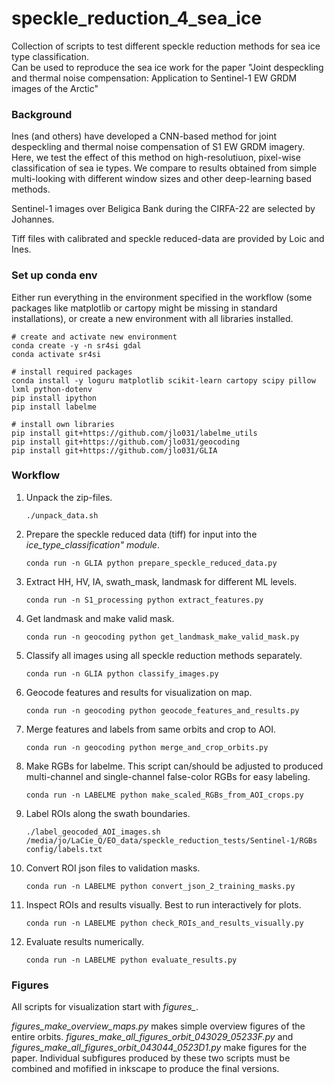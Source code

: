 # speckle_reduction_4_sea_ice

Collection of scripts to test different speckle reduction methods for sea ice type classification.  
Can be used to reproduce the sea ice work for the paper "Joint despeckling and thermal noise compensation: Application to Sentinel-1 EW GRDM images of the Arctic"


### Background
Ines (and others) have developed a CNN-based method for joint despeckling and thermal noise compensation of S1 EW GRDM imagery.  
Here, we test the effect of this method on high-resolutiuon, pixel-wise classification of sea ie types.
We compare to results obtained from simple multi-looking with different window sizes and other deep-learning based methods.

Sentinel-1 images over Beligica Bank during the CIRFA-22 are selected by Johannes.

Tiff files with calibrated and speckle reduced-data are provided by Loic and Ines.

### Set up conda env
Either run everything in the environment specified in the workflow (some packages like matplotlib or cartopy might be missing in standard installations), or create a new environment with all libraries installed.

    # create and activate new environment
    conda create -y -n sr4si gdal
    conda activate sr4si

    # install required packages
    conda install -y loguru matplotlib scikit-learn cartopy scipy pillow lxml python-dotenv
    pip install ipython
    pip install labelme

    # install own libraries
    pip install git+https://github.com/jlo031/labelme_utils
    pip install git+https://github.com/jlo031/geocoding
    pip install git+https://github.com/jlo031/GLIA


### Workflow

1. Unpack the zip-files.

       ./unpack_data.sh

2. Prepare the speckle reduced data (tiff) for input into the *ice_type_classification" module*.

       conda run -n GLIA python prepare_speckle_reduced_data.py

3. Extract HH, HV, IA, swath_mask, landmask for different ML levels.

       conda run -n S1_processing python extract_features.py

4. Get landmask and make valid mask.

       conda run -n geocoding python get_landmask_make_valid_mask.py

5. Classify all images using all speckle reduction methods separately.

       conda run -n GLIA python classify_images.py

6. Geocode features and results for visualization on map.

       conda run -n geocoding python geocode_features_and_results.py

7. Merge features and labels from same orbits and crop to AOI.

       conda run -n geocoding python merge_and_crop_orbits.py

8. Make RGBs for labelme. This script can/should be adjusted to produced multi-channel and single-channel false-color RGBs for easy labeling.

       conda run -n LABELME python make_scaled_RGBs_from_AOI_crops.py 

9. Label ROIs along the swath boundaries.

       ./label_geocoded_AOI_images.sh /media/jo/LaCie_Q/EO_data/speckle_reduction_tests/Sentinel-1/RGBs config/labels.txt 

10. Convert ROI json files to validation masks.

        conda run -n LABELME python convert_json_2_training_masks.py

11. Inspect ROIs and results visually. Best to run interactively for plots.

        conda run -n LABELME python check_ROIs_and_results_visually.py

12. Evaluate results numerically.

        conda run -n LABELME python evaluate_results.py


### Figures

All scripts for visualization start with *figures_*.  

*figures_make_overview_maps.py* makes simple overview figures of the entire orbits.
*figures_make_all_figures_orbit_043029_05233F.py* and *figures_make_all_figures_orbit_043044_0523D1.py* make figures for the paper. Individual subfigures produced by these two scripts must be combined and mofified in inkscape to produce the final versions.


